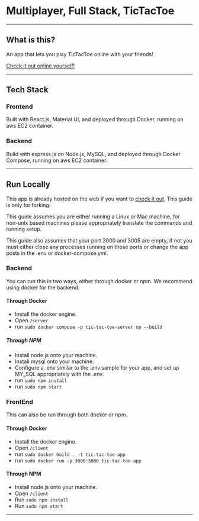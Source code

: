 # Multiplayer, Full Stack, TicTacToe

---

## What is this?

An app that lets you play TicTacToe online with your friends!

[Check it out online yourself!](https://tic.vijitdua.xyz)

---

## Tech Stack

### Frontend

Built with React.js, Material UI, and deployed through Docker, running on aws EC2 container.

### Backend

Build with express.js on Node.js, MySQL, and deployed through Docker Compose, running on aws EC2 container.

---

## Run Locally

This app is already hosted on the web if you want to [check it out](http://tic.vijitdua.com). This guide is only for forking.

This guide assumes you are either running a Linux or Mac machine, for non-unix based machines please
appropriately translate the commands and running setup.

This guide also assumes that your port 3000 and 3005 are empty, if not you must either close any processes running on
those ports or change the app posts in the .env or docker-compose.yml.

### Backend

You can run this in two ways, either through docker or npm. We recommend using docker for the backend.

#### Through Docker

- Install the docker engine.
- Open `/server`
- run `sudo docker compose -p tic-tac-toe-server up --build`


##### Through NPM

- Install node.js onto your machine.
- Install mysql onto your machine.
- Configure a .env similar to the .env.sample for your app, and set up MY_SQL appropriately with the .env. 
- run `sudo npm install`
- run `sudo npm start`

### FrontEnd

This can also be run through both docker or npm.

#### Through Docker

- Install the docker engine.
- Open `/client`
- run `sudo docker build . -t tic-tac-toe-app`
- run `sudo docker run -p 3000:3000 tic-tac-toe-app`

#### Through NPM

- Install node.js onto your machine.
- Open `/client`
- Run `sudo npm install`
- Run `sudo npm start`

---
